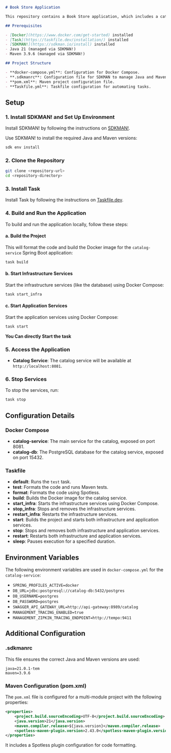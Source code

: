 
```markdown
# Book Store Application

This repository contains a Book Store application, which includes a catalog service. The project uses Docker for containerization, and Taskfile for task automation.

## Prerequisites

- [Docker](https://www.docker.com/get-started) installed
- [Task](https://taskfile.dev/installation/) installed
- [SDKMAN!](https://sdkman.io/install) installed
- Java 21 (managed via SDKMAN!)
- Maven 3.9.6 (managed via SDKMAN!)

## Project Structure

- **docker-compose.yml**: Configuration for Docker Compose.
- **.sdkmanrc**: Configuration file for SDKMAN to manage Java and Maven versions.
- **pom.xml**: Maven project configuration file.
- **Taskfile.yml**: Taskfile configuration for automating tasks.
```
## Setup

### 1. Install SDKMAN! and Set Up Environment

Install SDKMAN! by following the instructions on [SDKMAN!](https://sdkman.io/install).

Use SDKMAN! to install the required Java and Maven versions:

```bash
sdk env install
```

### 2. Clone the Repository

```bash
git clone <repository-url>
cd <repository-directory>
```

### 3. Install Task

Install Task by following the instructions on [Taskfile.dev](https://taskfile.dev/installation/).

### 4. Build and Run the Application

To build and run the application locally, follow these steps:

#### a. Build the Project

This will format the code and build the Docker image for the `catalog-service` Spring Boot application:

```bash
task build
```

#### b. Start Infrastructure Services

Start the infrastructure services (like the database) using Docker Compose:

```bash
task start_infra
```

#### c. Start Application Services

Start the application services using Docker Compose:

```bash
task start
```
**You Can directly Start the task**

### 5. Access the Application

- **Catalog Service**: The catalog service will be available at `http://localhost:8081`.

### 6. Stop Services

To stop the services, run:

```bash
task stop
```

## Configuration Details

### Docker Compose

- **catalog-service**: The main service for the catalog, exposed on port 8081.
- **catalog-db**: The PostgreSQL database for the catalog service, exposed on port 15432.

### Taskfile

- **default**: Runs the `test` task.
- **test**: Formats the code and runs Maven tests.
- **format**: Formats the code using Spotless.
- **build**: Builds the Docker image for the catalog service.
- **start_infra**: Starts the infrastructure services using Docker Compose.
- **stop_infra**: Stops and removes the infrastructure services.
- **restart_infra**: Restarts the infrastructure services.
- **start**: Builds the project and starts both infrastructure and application services.
- **stop**: Stops and removes both infrastructure and application services.
- **restart**: Restarts both infrastructure and application services.
- **sleep**: Pauses execution for a specified duration.

## Environment Variables

The following environment variables are used in `docker-compose.yml` for the `catalog-service`:

- `SPRING_PROFILES_ACTIVE=docker`
- `DB_URL=jdbc:postgresql://catalog-db:5432/postgres`
- `DB_USERNAME=postgres`
- `DB_PASSWORD=postgres`
- `SWAGGER_API_GATEWAY_URL=http://api-gateway:8989/catalog`
- `MANAGEMENT_TRACING_ENABLED=true`
- `MANAGEMENT_ZIPKIN_TRACING_ENDPOINT=http://tempo:9411`

## Additional Configuration

### .sdkmanrc

This file ensures the correct Java and Maven versions are used:

```properties
java=21.0.1-tem
maven=3.9.6
```

### Maven Configuration (pom.xml)

The `pom.xml` file is configured for a multi-module project with the following properties:

```xml
<properties>
    <project.build.sourceEncoding>UTF-8</project.build.sourceEncoding>
    <java.version>21</java.version>
    <maven.compiler.release>${java.version}</maven.compiler.release>
    <spotless-maven-plugin.version>2.43.0</spotless-maven-plugin.version>
</properties>
```

It includes a Spotless plugin configuration for code formatting.
